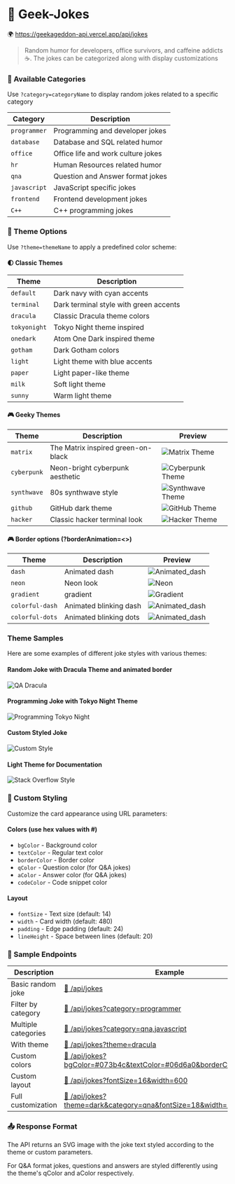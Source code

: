 # 🤖 Geek-Jokes 
🌍 https://geekageddon-api.vercel.app/api/jokes

> Random humor for developers, office survivors, and caffeine addicts ☕. The jokes can be categorized along with display customizations

### 🎯 Available Categories
Use `?category=categoryName` to display random jokes related to a specific category


| Category | Description |
|----------|-------------|
| `programmer` | Programming and developer jokes |
| `database` | Database and SQL related humor |
| `office` | Office life and work culture jokes |
| `hr` | Human Resources related humor |
| `qna` | Question and Answer format jokes |
| `javascript` | JavaScript specific jokes |
| `frontend` | Frontend development jokes |
| `C++` | C++ programming jokes |

### 🎨 Theme Options
Use `?theme=themeName` to apply a predefined color scheme:

#### 🌓 Classic Themes
| Theme | Description |
|-------|-------------|
| `default` | Dark navy with cyan accents |
| `terminal` | Dark terminal style with green accents |
| `dracula` | Classic Dracula theme colors |
| `tokyonight` | Tokyo Night theme inspired |
| `onedark` | Atom One Dark inspired theme |
| `gotham` | Dark Gotham colors |
| `light` | Light theme with blue accents |
| `paper` | Light paper-like theme |
| `milk` | Soft light theme |
| `sunny` | Warm light theme |

#### 🎮 Geeky Themes
| Theme | Description | Preview |
|-------|-------------|---------|
| `matrix` | The Matrix inspired green-on-black | ![Matrix Theme](https://geekageddon-api.vercel.app/api/jokes?theme=matrix&category=programmer) |
| `cyberpunk` | Neon-bright cyberpunk aesthetic | ![Cyberpunk Theme](https://geekageddon-api.vercel.app/api/jokes?theme=cyberpunk&category=programmer) |
| `synthwave` | 80s synthwave style | ![Synthwave Theme](https://geekageddon-api.vercel.app/api/jokes?theme=synthwave) |
| `github` | GitHub dark theme | ![GitHub Theme](https://geekageddon-api.vercel.app/api/jokes?theme=github&category=programmer) |
| `hacker` | Classic hacker terminal look | ![Hacker Theme](https://geekageddon-api.vercel.app/api/jokes?theme=hacker&category=programmer) |

#### 🎮 Border options (?borderAnimation=<>)
| Theme | Description | Preview |
|-------|-------------|---------|
| `dash` | Animated dash | ![Animated_dash](https://geekageddon-api.vercel.app/api/jokes?borderAnimation=dash) |
| `neon` | Neon look | ![Neon](https://geekageddon-api.vercel.app/api/jokes?borderAnimation=neon) |
| `gradient` | gradient | ![Gradient](https://geekageddon-api.vercel.app/api/jokes?borderAnimation=gradient&reduceMotion=true) |
| `colorful-dash` | Animated blinking dash | ![Animated_dash](https://geekageddon-api.vercel.app/api/jokes?borderAnimation=colorful-dash) |
| `colorful-dots` | Animated blinking dots | ![Animated_dash](https://geekageddon-api.vercel.app/api/jokes?borderAnimation=colorful-dots) |


### Theme Samples

Here are some examples of different joke styles with various themes:

#### Random Joke with Dracula Theme and animated border
![QA Dracula](https://geekageddon-api.vercel.app/api/jokes?theme=dracula?category=qna&borderAnimation=colorful-dash)

#### Programming Joke with Tokyo Night Theme
![Programming Tokyo Night](https://geekageddon-api.vercel.app/api/jokes?theme=tokyonight&category=programmer)

#### Custom Styled Joke
![Custom Style](https://geekageddon-api.vercel.app/api/jokes?bgColor=%23073b4c&textColor=%2306d6a0&borderColor=%2306d6a0&width=500&fontSize=16)

#### Light Theme for Documentation
![Stack Overflow Style](https://geekageddon-api.vercel.app/api/jokes?theme=stackoverflow&category=programmer)

### 🎪 Custom Styling
Customize the card appearance using URL parameters:

#### Colors (use hex values with #)
- `bgColor` - Background color
- `textColor` - Regular text color
- `borderColor` - Border color
- `qColor` - Question color (for Q&A jokes)
- `aColor` - Answer color (for Q&A jokes)
- `codeColor` - Code snippet color

#### Layout
- `fontSize` - Text size (default: 14)
- `width` - Card width (default: 480)
- `padding` - Edge padding (default: 24)
- `lineHeight` - Space between lines (default: 20)

### 🔹 Sample Endpoints

| Description | Example |
|------------|----------|
| Basic random joke | [🔗 /api/jokes](https://geekageddon-api.vercel.app/api/jokes) |
| Filter by category | [🔗 /api/jokes?category=programmer](https://geekageddon-api.vercel.app/api/jokes?category=programmer) |
| Multiple categories | [🔗 /api/jokes?category=qna,javascript](https://geekageddon-api.vercel.app/api/jokes?category=qna,javascript) |
| With theme | [🔗 /api/jokes?theme=dracula](https://geekageddon-api.vercel.app/api/jokes?theme=dracula) |
| Custom colors | [🔗 /api/jokes?bgColor=#073b4c&textColor=#06d6a0&borderColor=#06d6a0](https://geekageddon-api.vercel.app/api/jokes?bgColor=#073b4c&textColor=#06d6a0&borderColor=#06d6a0) |
| Custom layout | [🔗 /api/jokes?fontSize=16&width=600](https://geekageddon-api.vercel.app/api/jokes?fontSize=16&width=600) |
| Full customization | [🔗 /api/jokes?theme=dark&category=qna&fontSize=18&width=550](https://geekageddon-api.vercel.app/api/jokes?theme=dark&category=qna&fontSize=18&width=550) |

### 📤 Response Format
The API returns an SVG image with the joke text styled according to the theme or custom parameters.

For Q&A format jokes, questions and answers are styled differently using the theme's qColor and aColor respectively.
